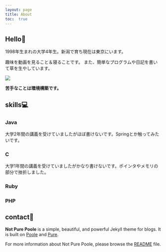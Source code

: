 ```yaml
---
layout: page
title: About
toc:  true
---
```


## Hello👋

1998年生まれの大学4年生。新潟で育ち現在は東京にいます。

趣味を動画を見ること＆寝ることです。
また、簡単なプログラムや日記を書いて草を生やしています。

<img src="https://grass-graph.moshimo.works/images/taku0622.png">

**苦手なことは環境構築です。**

##  skills💻

### Java　<i class="fab fa-java" style="font-size:1.2em;"></i>
大学2年間の講義を受けていましたがほぼ書けないです。Springとか触ってみたいです。

### C　<i class="fas fa-copyright" style="font-size:1.2em;"></i>
大学1年間の講義を受けていましたがかなり書けないです。ポインタやメモリの部分で挫折しました。

### Ruby　<i class="fas fa-gem" style="font-size:1.0em;"></i>


### PHP　<i class="fab fa-php" style="font-size:1.2em;"></i>

## contact🤝

**Not Pure Poole** is a simple, beautiful, and powerful Jekyll theme for blogs. It is built on [Poole](https://github.com/poole/poole) and [Pure](https://purecss.io/).

For more information about Not Pure Poole, please browse the [README](https://github.com/vszhub/not-pure-poole) file.
